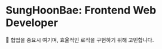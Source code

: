 # SungHoonBae: Frontend Web Developer

🚀 협업을 중요시 여기며, 효율적인 로직을 구현하기 위해 고민합니다.





<!---
tjdgns503/tjdgns503 is a ✨ special ✨ repository because its `README.md` (this file) appears on your GitHub profile.
You can click the Preview link to take a look at your changes.
--->
